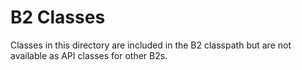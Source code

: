 B2 Classes
==========

Classes in this directory are included in the B2 classpath but are not available as API classes for other B2s.
